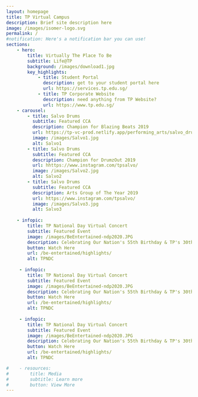 ```yaml
---
layout: homepage
title: TP Virtual Campus
description: Brief site description here
image: /images/isomer-logo.svg
permalink: /
#notification: Here's a notification bar you can use!
sections:
    - hero:
        title: Virtually The Place To Be
        subtitle: Life@TP
        background: /images/download1.jpg
        key_highlights:
            - title: Student Portal
              description: get to your student portal here
              url: https://services.tp.edu.sg/
            - title: TP Corporate Website
              description: need anything from TP Website?
              url: https://www.tp.edu.sg/
    - carousel:
        - title: Salvo Drums
          subtitle: Featured CCA
          description: Champion for Blazing Beats 2019
          url: https://tp-vc-prod.netlify.app/performing_arts/salvo_drums/
          image: /images/Salvo1.jpg  
          alt: Salvo1
        - title: Salvo Drums
          subtitle: Featured CCA
          description: Champion for DrumzOut 2019
          url: hhttps://www.instagram.com/tpsalvo/
          image: /images/Salvo2.jpg
          alt: Salvo2
        - title: Salvo Drums
          subtitle: Featured CCA
          description: Arts Group of The Year 2019
          url: https://www.instagram.com/tpsalvo/
          image: /images/Salvo3.jpg
          alt: Salvo3
    
    - infopic:
        title: TP National Day Virtual Concert
        subtitle: Featured Event
        image: /images/BeEntertained-ndp2020.JPG
        description: Celebrating Our Nation's 55th Birthday & TP's 30th Anniversary!
        button: Watch Here
        url: /be-entertained/highlights/
        alt: TPNDC
        
     - infopic:
        title: TP National Day Virtual Concert
        subtitle: Featured Event
        image: /images/BeEntertained-ndp2020.JPG
        description: Celebrating Our Nation's 55th Birthday & TP's 30th Anniversary!
        button: Watch Here
        url: /be-entertained/highlights/
        alt: TPNDC
        
     - infopic:
        title: TP National Day Virtual Concert
        subtitle: Featured Event
        image: /images/BeEntertained-ndp2020.JPG
        description: Celebrating Our Nation's 55th Birthday & TP's 30th Anniversary!
        button: Watch Here
        url: /be-entertained/highlights/
        alt: TPNDC

#    - resources:
#        title: Media
#        subtitle: Learn more
#        button: View More
---
```

